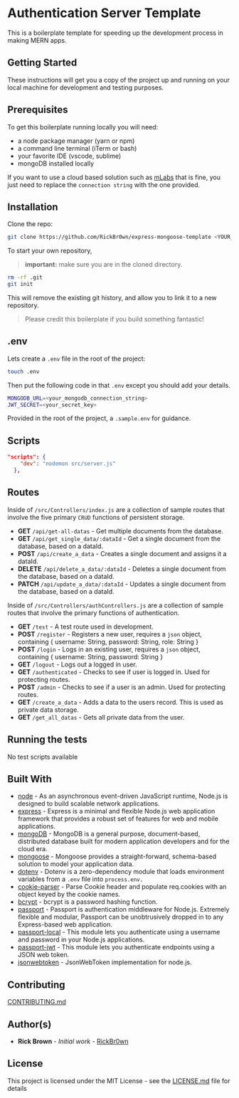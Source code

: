 # Authentication Server Template

This is a boilerplate template for speeding up the development process in making MERN apps.

## Getting Started

These instructions will get you a copy of the project up and running on your local machine for development and testing purposes.

## Prerequisites

To get this boilerplate running locally you will need:

- a node package manager (yarn or npm)
- a command line terminal (iTerm or bash)
- your favorite IDE (vscode, sublime)
- mongoDB installed locally

If you want to use a cloud based solution such as [mLabs](https://mlab.com) that is fine, you just need to replace the `connection string` with the one provided.

## Installation

Clone the repo:

```bash
git clone https://github.com/RickBr0wn/express-mongoose-template <YOUR_PROJECT_NAME> && cd <YOUR_PROJECT_NAME>
```

To start your own repository,

> **important:** make sure you are in the cloned directory.

```bash
rm -rf .git
git init
```

This will remove the existing git history, and allow you to link it to a new repository.

> Please credit this boilerplate if you build something fantastic!

## .env

Lets create a `.env` file in the root of the project:

```bash
touch .env
```

Then put the following code in that `.env` except you should add your details.

```bash
MONGODB_URL=<your_mongodb_connection_string>
JWT_SECRET=<your_secret_key>
```

Provided in the root of the project, a `.sample.env` for guidance.

## Scripts

```json
"scripts": {
    "dev": "nodemon src/server.js"
  },
```

## Routes

Inside of `/src/Controllers/index.js` are a collection of sample routes that involve the five primary `CRUD` functions of persistent storage.

- **GET** `/api/get-all-datas` - Get multiple documents from the database.
- **GET** `/api/get_single_data/:dataId` - Get a single document from the database, based on a dataId.
- **POST** `/api/create_a_data` - Creates a single document and assigns it a dataId.
- **DELETE** `/api/delete_a_data/:dataId` - Deletes a single document from the database, based on a dataId.
- **PATCH** `/api/update_a_data/:dataId` - Updates a single document from the database, based on a dataId.

Inside of `/src/Controllers/authControllers.js` are a collection of sample routes that involve the primary functions of authentication.

- **GET** `/test` - A test route used in development.
- **POST** `/register` - Registers a new user, requires a `json` object, containing { username: String, password: String, role: String }
- **POST** `/login` - Logs in an existing user, requires a `json` object, containing { username: String, password: String }
- **GET** `/logout` - Logs out a logged in user.
- **GET** `/authenticated` - Checks to see if user is logged in. Used for protecting routes.
- **POST** `/admin` - Checks to see if a user is an admin. Used for protecting routes.
- **GET** `/create_a_data` - Adds a data to the users record. This is used as private data storage.
- **GET** `/get_all_datas` - Gets all private data from the user.

## Running the tests

No test scripts available

## Built With

- [node](https://nodejs.org/en/about/) - As an asynchronous event-driven JavaScript runtime, Node.js is designed to build scalable network applications.
- [express](https://expressjs.com) - Express is a minimal and flexible Node.js web application framework that provides a robust set of features for web and mobile applications.
- [mongoDB](https://www.mongodb.com) - MongoDB is a general purpose, document-based, distributed database built for modern application developers and for the cloud era.
- [mongoose](https://mongoosejs.com) - Mongoose provides a straight-forward, schema-based solution to model your application data.
- [dotenv](https://github.com/motdotla/dotenv#readme) - Dotenv is a zero-dependency module that loads environment variables from a `.env` file into `process.env.`
- [cookie-parser](https://github.com/expressjs/cookie-parser#readme) - Parse Cookie header and populate req.cookies with an object keyed by the cookie names.
- [bcrypt](https://github.com/kelektiv/node.bcrypt.js#readme) - bcrypt is a password hashing function.
- [passport](http://www.passportjs.org) - Passport is authentication middleware for Node.js. Extremely flexible and modular, Passport can be unobtrusively dropped in to any Express-based web application.
- [passport-local](http://www.passportjs.org/packages/passport-local/) - This module lets you authenticate using a username and password in your Node.js applications.
- [passport-jwt](http://www.passportjs.org/packages/passport-jwt/) - This module lets you authenticate endpoints using a JSON web token.
- [jsonwebtoken](https://github.com/auth0/node-jsonwebtoken#readme) - JsonWebToken implementation for node.js.

## Contributing

[CONTRIBUTING.md](/CONTRIBUTING.md)

## Author(s)

- **Rick Brown** - _Initial work_ - [RickBr0wn](https://github.com/RickBr0wn)

## License

This project is licensed under the MIT License - see the [LICENSE.md](https://gist.github.com/RickBr0wn/5f95ee6118bb32034e2b94acbd88a99d) file for details
